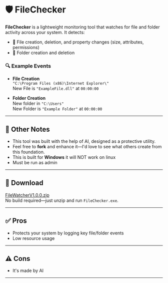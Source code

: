# 🛡️ FileChecker

**FileChecker** is a lightweight monitoring tool that watches for file and folder activity across your system. It detects:

- 📄 File creation, deletion, and property changes (size, attributes, permissions)
- 📁 Folder creation and deletion

### 🔍 Example Events

- **File Creation**  
  `"C:\Program Files (x86)\Internet Explorer\"`  
  New File is `"ExampleFile.dll"` at `00:00:00`

- **Folder Creation**  
  New folder in `"C:\Users"`  
  New Folder is `"Example Folder"` at `00:00:00`

---

## 🧾 Other Notes

- This tool was built with the help of AI, designed as a protective utility.  
- Feel free to **fork** and enhance it—I'd love to see what others create from this foundation.
- This is built for **Windows** it will NOT work on linux
- Must be run as admin

---
## 🔽 Download
[FileWatcherV1.0.0.zip](https://github.com/user-attachments/files/22262875/FileWatcherV1.0.0.zip)  
No build required—just unzip and run `FileChecker.exe`.

---

## ✅ Pros

- Protects your system by logging key file/folder events  
- Low resource usage

---

## ⚠️ Cons

- It's made by AI 

---
